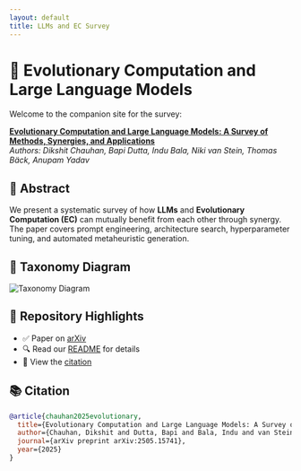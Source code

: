```yaml
---
layout: default
title: LLMs and EC Survey
---
```


# 🧠 Evolutionary Computation and Large Language Models

Welcome to the companion site for the survey:

**[Evolutionary Computation and Large Language Models: A Survey of Methods, Synergies, and Applications](https://arxiv.org/abs/2505.15741)**  
*Authors: Dikshit Chauhan, Bapi Dutta, Indu Bala, Niki van Stein, Thomas Bäck, Anupam Yadav*  

## 📘 Abstract

We present a systematic survey of how **LLMs** and **Evolutionary Computation (EC)** can mutually benefit from each other through synergy. The paper covers prompt engineering, architecture search, hyperparameter tuning, and automated metaheuristic generation.

## 🧭 Taxonomy Diagram

![Taxonomy Diagram](figures/llm-ec-taxonomy.png)

## 📂 Repository Highlights

- ✅ Paper on [arXiv](https://arxiv.org/abs/2505.15741)
- 🔍 Read our [README](./README.md) for details
- 📄 View the [citation](#citation)

## 📚 Citation

```bibtex
@article{chauhan2025evolutionary,
  title={Evolutionary Computation and Large Language Models: A Survey of Methods, Synergies, and Applications},
  author={Chauhan, Dikshit and Dutta, Bapi and Bala, Indu and van Stein, Niki and Bäck, Thomas and Yadav, Anupam},
  journal={arXiv preprint arXiv:2505.15741},
  year={2025}
}

